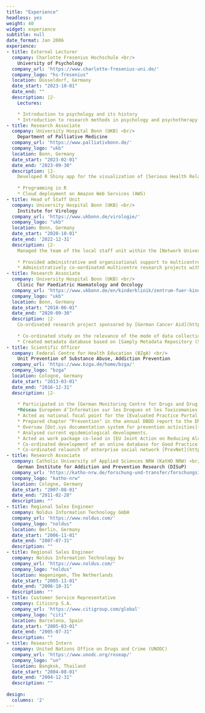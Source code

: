 ```yaml
---
title: "Experience"
headless: yes
weight: 40
widget: experience
subtitle: null
date_format: Jan 2006
experience:
- title: External Lecturer
  company: Charlotte Fresenius Hochschule <br/>
    University of Psychology
  company_url: 'https://www.charlotte-fresenius-uni.de/'
  company_logo: "hs-fresenius"
  location: Düsseldorf, Germany
  date_start: "2023-10-01"
  date_end: ""
  description: |2-
    Lectures:

    * Introduction to psychology and its history
    * Introduction to research methods in psychology and psychotherapy
- title: Research Associate
  company: University Hospital Bonn (UKB) <br/>
    Department of Palliative Medicine
  company_url: 'https://www.palliativbonn.de/'
  company_logo: "ukb"
  location: Bonn, Germany
  date_start: "2023-02-01"
  date_end: "2023-09-30"
  description: |2-
    Developed R Shiny app for the visualization of [Serious Health Related Suffering](https://shsburden.net/shs_app/):
    
    * Programming in R
    * Cloud deployment on Amazon Web Services (AWS)
- title: Head of Staff Unit
  company: University Hospital Bonn (UKB) <br/>
    Institute for Virology
  company_url: 'https://www.ukbonn.de/virologie/'
  company_logo: "ukb"
  location: Bonn, Germany
  date_start: "2020-10-01"
  date_end: '2022-12-31'
  description: |2-
    Managed the team of the local staff unit within the [Network University Medicine (NUM)](https://www.netzwerk-universitaetsmedizin.de/):
    
    * Provided administrative and organisational support to multicentre research projects with UKB involvement.
    * Administratively co-oordinated multicentre research projects with UKB involvement.
- title: Research Associate
  company: University Hospital Bonn (UKB) <br/>
    Clinic for Paediatric Haematology and Oncology
  company_url: 'https://www.ukbonn.de/en/kinderklinik/zentrum-fuer-kinderheilkunde/abteilungen-und-schwerpunkte/paediatrische-haematologie-und-onkologie/'
  company_logo: "ukb"
  location: Bonn, Germany
  date_start: "2018-06-01"
  date_end: "2020-09-30"
  description: |2-
    Co-ordinated research project sponsored by [German Cancer Aid](https://www.krebshilfe.de/informieren/ueber-uns/deutsche-krebshilfe/about-us-deutsche-krebshilfegerman-cancer-aid/):
  
    * Co-ordinated study on the relevance of the mode of data collection (online/pen-and-paper) in surveys
    * Created metadata database based on [Samply Metadata Repository (Samply.MDR)](https://pubmed.ncbi.nlm.nih.gov/30147039/)
- title: Scientific Officer
  company: Federal Centre for Health Education (BZgA) <br/>  
    Unit Prevention of Substance Abuse, Addiction Prevention
  company_url: 'https://www.bzga.de/home/bzga/'
  company_logo: "bzga"
  location: Cologne, Germany
  date_start: "2013-03-01"
  date_end: "2016-12-31"
  description: |2-
    
    * Participated in the [German Monitoring Centre for Drugs and Drug Addiction (DBDD)](https://www.dbdd.de/), within the [REITOX network](https://www.emcdda.europa.eu/about/partners/reitox_en), as liaison to the [European Monitoring Centre for Drugs and Drug Addiction (EMCDDA)](https://www.emcdda.europa.eu/index_en) in the field of drug prevention. <br/>
    *Réseau Européen d’Information sur les Drogues et les Toxicomanies
    * Acted as national focal point for the [Evaluated Practice Portal EDDRA (Exchange on Drug Demand Reduction Action)](https://www.emcdda.europa.eu/best-practice_en).
    * Prepared chapter "Prevention" in the annual DBDD report to the EMCDDA.
    * Oversaw [Dot.sys documentation system for prevention activities](https://www.dotsys-online.de).
    * Analysed current epidemiological developments.
    * Acted as work package co-lead in [EU Joint Action on Reducing Alcohol Related Harm (RARHA)](https://www.rarha.eu/Pages/default.aspx).
    * Co-ordinated development of an online database for Good Practice Examples in alcohol prevention.
    * Co-ordinated relaunch of enterprise social network [PrevNet](https://inforo.online/prevnet/).
- title: Research Associate
  company: Catholic University of Applied Sciences NRW (KatHO NRW) <br/>
    German Institute for Addiction and Prevention Research (DISuP)
  company_url: 'https://katho-nrw.de/forschung-und-transfer/forschungsinstitute/deutsches-institut-fuer-sucht-und-praeventionsforschung-disup'
  company_logo: "katho-nrw"
  location: Cologne, Germany
  date_start: "2007-08-01"
  date_end: "2011-02-28"
  description: ""
- title: Regional Sales Engineer
  company: Noldus Information Technology GmbH
  company_url: 'https://www.noldus.com/'
  company_logo: "noldus"
  location: Berlin, Germany
  date_start: "2006-11-01"
  date_end: "2007-07-31"
  description: ""
- title: Regional Sales Engineer
  company: Noldus Information Technology bv
  company_url: 'https://www.noldus.com/'
  company_logo: "noldus"
  location: Wageningen, The Netherlands
  date_start: "2005-11-01"
  date_end: "2006-10-31"
  description: ""
- title: Customer Service Representative
  company: Citicorp S.A. 
  company_url: 'https://www.citigroup.com/global'
  company_logo: "citi"
  location: Barcelona, Spain
  date_start: "2005-03-01"
  date_end: "2005-07-31"
  description: ""
- title: Research Intern
  company: United Nations Office on Drugs and Crime (UNODC) 
  company_url: 'https://www.unodc.org/roseap/'
  company_logo: "un"
  location: Bangkok, Thailand
  date_start: "2004-08-01"
  date_end: "2004-12-31"
  description: ""
    
design:
  columns: '2'
---
```




